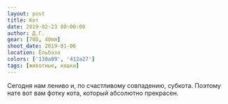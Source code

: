```yaml
---
layout: post
title: Кот
date: 2019-02-23 00:00:00
author: Д.Г.
gear: [70D, 40mm]
shoot_date: 2019-01-06
location: Ёльбаза
colors: ['130a09', '412a27']
tags: [животные, кошки]
---
```

Сегодня нам лениво и, по счастливому совпадению, субкота. Поэтому нате вот вам фотку кота, который абсолютно прекрасен.
